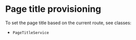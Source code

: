 # Page title provisioning
To set the page title based on the current route, see classes:
* `PageTitleService`

